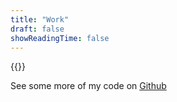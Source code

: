 ```yaml
---
title: "Work"
draft: false
showReadingTime: false
---
```


{{<projects>}}

See some more of my code on [Github](https://github.com/deprov447)
